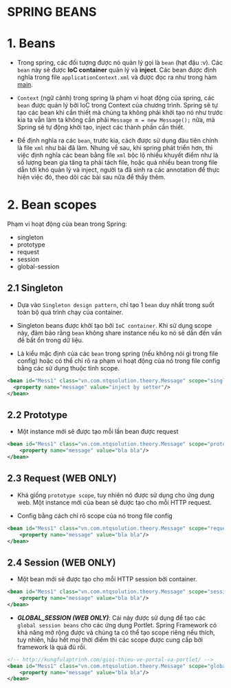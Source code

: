 # SPRING BEANS

# 1. Beans 

- Trong spring, các đối tượng được nó quản lý gọi là ```bean``` (hạt đậu :v). Các ```bean``` này sẽ được <strong>IoC container</strong> quản lý và <strong>inject</strong>. Các bean được định nghĩa trong file ```applicationContext.xml``` và được đọc ra như trong hàm [main](./src/main/java/com/github/truongbb/MainRun.java).
     
- ```Context``` (ngữ cảnh) trong spring là phạm vi hoạt động của spring, các ``bean`` được quản lý bởi IoC trong Context của chương trình. 
Spring sẽ tự tạo các bean khi cần thiết mà chúng ta không phải khởi tạo nó như trước kia ta vẫn làm ta không cần phải ```Message m = new Message();``` nữa, mà Spring sẽ tự động khởi tạo, inject các thành phần cần thiết.
     
- Để định nghĩa ra các ```bean```, trước kia, cách được sử dụng đàu tiên chính là file ```xml``` như bài đã làm. 
Nhưng về sau, khi spring phát triển hơn, thì việc định nghĩa các bean bằng file ```xml``` bộc lộ nhiều khuyết điểm như là số lượng bean gia tăng ta phải tách file, hoặc quá nhiều bean trong file dẫn tới khó quản lý và inject, người ta đã sinh ra các annotation để thực hiện việc đó, theo dõi các bài sau nữa để thấy thêm.


# 2. Bean scopes

Phạm vi hoạt động của bean trong Spring:

- singleton
- prototype
- request
- session
- global-session
     
     
## 2.1 Singleton

- Dựa vào ```Singleton design pattern```, chỉ tạo 1 ```bean``` duy nhất trong suốt toàn bộ quá trình chạy của container.

- Singleton beans được khởi tạo bởi ```IoC container```. Khi sử dụng scope này, đảm bảo rằng ```bean``` không share instance nếu ko nó sẽ dấn đến vấn đề bất ổn trong dữ liệu.

- Là kiểu mặc định của các ```bean``` trong spring (nếu không nói gì trong file config) hoặc có thể chỉ rõ ra phạm vi hoạt động của nó trong file config bằng các sử dụng thuộc tính scope.

```xml
<bean id="Mess1" class="vn.com.ntqsolution.theory.Message" scope="singleton">
  <property name="message" value="inject by setter"/>
</bean>
```

## 2.2 Prototype

- Một instance mới sẽ được tạo mỗi lần bean được request

```xml
<bean id="Mess1" class="vn.com.ntqsolution.theory.Message" scope="prototype">
    <property name="message" value="bla bla"/>
</bean>
```

## 2.3 Request (WEB ONLY)

- Khá giống ```prototype scope```, tuy nhiên nó được sử dụng cho ứng dụng web. Một instance mới của bean sẽ được tạo cho mỗi HTTP request.

- Config bằng cách chỉ rõ scope của nó trong file config

```xml
<bean id="Mess1" class="vn.com.ntqsolution.theory.Message" scope="request">
    <property name="message" value="bla bla"/>
</bean>
```

## 2.4 Session (WEB ONLY) 

- Một bean mới sẽ được tạo cho mỗi HTTP session bởi container.

```xml
<bean id="Mess1" class="vn.com.ntqsolution.theory.Message" scope="session">
    <property name="message" value="bla bla"/>
</bean>
```

- <strong><em>GLOBAL_SESSION (WEB ONLY)</em></strong>: Cái này được sử dụng để tạo các ```global session beans``` cho các ứng dụng Portlet. 
Spring Framework có khả năng mở rộng được và chúng ta có thể tạo scope riêng nếu thích, tuy nhiên, hầu hết mọi thời điểm thì các scope được cung cấp bởi framework là quá đủ rồi.

```xml
<!-- http://kungfulaptrinh.com/gioi-thieu-ve-portal-va-portlet/ -->
<bean id="Mess1" class="vn.com.ntqsolution.theory.Message" scope="global-session">
    <property name="message" value="bla bla"/>
</bean>
```

